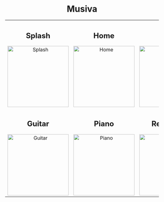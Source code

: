 <div align="center">

# Musiva

<table>
  <tr>
    <td align="center">
      <h2>Splash</h2>
      <img src="https://user-images.githubusercontent.com/96041428/173572535-0e95eaf9-c6c9-4aa7-a4bf-a0db86da855e.jpg" alt="Splash" width="200">
    </td>
    <td align="center">
      <h2>Home</h2>
      <img src="https://user-images.githubusercontent.com/96041428/173572556-490fbd18-dadd-4bd2-8409-d5c6d91a7ab2.jpg" alt="Home" width="200">
    </td>
    <td align="center">
      <h2>Lyrics</h2>
      <img src="https://user-images.githubusercontent.com/96041428/173572568-c0f6f487-a364-4e16-a50d-48e4c06eedf7.jpg" alt="Lyrics" width="200">
    </td>
  </tr>
  <tr>
    <td align="center">
      <h2>Guitar</h2>
      <img src="https://user-images.githubusercontent.com/96041428/173572599-54472494-bfd6-43a6-a35a-446cac462814.jpg" alt="Guitar" width="200">
    </td>
    <td align="center">
      <h2>Piano</h2>
      <img src="https://user-images.githubusercontent.com/96041428/173572617-af3288ed-51ca-4f37-80c6-8bd2d4f016ba.jpg" alt="Piano" width="200">
    </td>
    <td align="center">
      <h2>Reference</h2>
      <img src="https://user-images.githubusercontent.com/96041428/173572662-5408e0bf-b16f-4b70-8c89-15e8fa598e9c.jpg" alt="Reference" width="200">
    </td>
  </tr>
</table>

</div>
